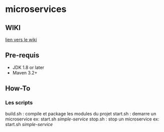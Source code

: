 # microservices

## WIKI
[lien vers le wiki](https://github.com/fanfansama/microservices/wiki)


## Pre-requis

* JDK 1.8 or later
* Maven 3.2+

## How-To 
### Les scripts
build.sh : compile et package les modules du projet 
start.sh : demarre un microservice ex: start.sh *simple-service*
stop.sh : stop un microservice ex: start.sh *simple-service*
